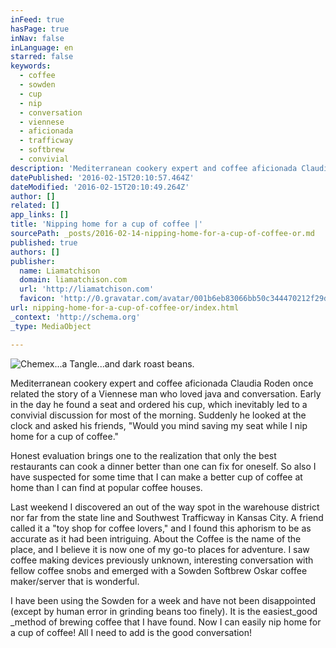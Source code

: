 ```yaml
---
inFeed: true
hasPage: true
inNav: false
inLanguage: en
starred: false
keywords:
  - coffee
  - sowden
  - cup
  - nip
  - conversation
  - viennese
  - aficionada
  - trafficway
  - softbrew
  - convivial
description: 'Mediterranean cookery expert and coffee aficionada Claudia Roden once related the story of a Viennese man who loved java and conversation. Early in the day he found a seat and ordered his cup, which inevitably led to a convivial discussion for most of the morning.'
datePublished: '2016-02-15T20:10:57.464Z'
dateModified: '2016-02-15T20:10:49.264Z'
author: []
related: []
app_links: []
title: 'Nipping home for a cup of coffee |'
sourcePath: _posts/2016-02-14-nipping-home-for-a-cup-of-coffee-or.md
published: true
authors: []
publisher:
  name: Liamatchison
  domain: liamatchison.com
  url: 'http://liamatchison.com'
  favicon: 'http://0.gravatar.com/avatar/001b6eb83066bb50c344470212f29d05.png?s=16'
url: nipping-home-for-a-cup-of-coffee-or/index.html
_context: 'http://schema.org'
_type: MediaObject

---
```

![Chemex...a Tangle...and dark roast beans.](https://the-grid-user-content.s3-us-west-2.amazonaws.com/4e3919f2-d847-49ed-9d51-1f5ff186b5cb.jpg)

Mediterranean cookery expert and coffee aficionada Claudia Roden once related the story of a Viennese man who loved java and conversation. Early in the day he found a seat and ordered his cup, which inevitably led to a convivial discussion for most of the morning. Suddenly he looked at the clock and asked his friends, "Would you mind saving my seat while I nip home for a cup of coffee."

Honest evaluation brings one to the realization that only the best restaurants can cook a dinner better than one can fix for oneself. So also I have suspected for some time that I can make a better cup of coffee at home than I can find at popular coffee houses.

Last weekend I discovered a​n out of the way spot in the warehouse district nor far from the state line and Southwest Trafficway in Kansas City. A friend called it a "toy shop for coffee lovers," and I found this aphorism to be as accurate as it had been intriguing. About the Coffee is the name of the place, and I believe it is now one of my go-to places for adventure. I saw coffee making devices previously unknown, interesting conversation with fellow coffee snobs and emerged with a Sowden Softbrew Oskar coffee maker/server that is wonderful.

I have been using the Sowden for a week and have not been disappointed (except by human error in grinding beans too finely). It is the easiest_good _method of brewing coffee that I have found. Now I can easily nip home for a cup of coffee! All I need to add is the good conversation!